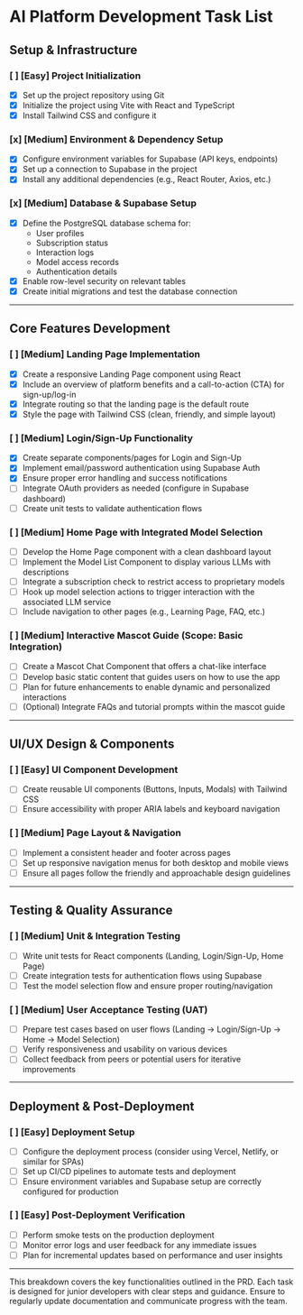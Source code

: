 # AI Platform Development Task List

## Setup & Infrastructure

### [ ] **[Easy]** Project Initialization
- [x] Set up the project repository using Git
- [x] Initialize the project using Vite with React and TypeScript
- [x] Install Tailwind CSS and configure it

### [x] **[Medium]** Environment & Dependency Setup
- [x] Configure environment variables for Supabase (API keys, endpoints)
- [x] Set up a connection to Supabase in the project
- [x] Install any additional dependencies (e.g., React Router, Axios, etc.)

### [x] **[Medium]** Database & Supabase Setup
- [x] Define the PostgreSQL database schema for:
  - User profiles
  - Subscription status
  - Interaction logs
  - Model access records
  - Authentication details
- [x] Enable row-level security on relevant tables
- [x] Create initial migrations and test the database connection

---

## Core Features Development

### [ ] **[Medium]** Landing Page Implementation
- [x] Create a responsive Landing Page component using React
- [x] Include an overview of platform benefits and a call-to-action (CTA) for sign-up/log-in
- [x] Integrate routing so that the landing page is the default route
- [x] Style the page with Tailwind CSS (clean, friendly, and simple layout)

### [ ] **[Medium]** Login/Sign-Up Functionality
- [x] Create separate components/pages for Login and Sign-Up
- [x] Implement email/password authentication using Supabase Auth
- [x] Ensure proper error handling and success notifications
- [ ] Integrate OAuth providers as needed (configure in Supabase dashboard)
- [ ] Create unit tests to validate authentication flows

### [ ] **[Medium]** Home Page with Integrated Model Selection
- [ ] Develop the Home Page component with a clean dashboard layout
- [ ] Implement the Model List Component to display various LLMs with descriptions
- [ ] Integrate a subscription check to restrict access to proprietary models
- [ ] Hook up model selection actions to trigger interaction with the associated LLM service
- [ ] Include navigation to other pages (e.g., Learning Page, FAQ, etc.)

### [ ] **[Medium]** Interactive Mascot Guide (Scope: Basic Integration)
- [ ] Create a Mascot Chat Component that offers a chat-like interface
- [ ] Develop basic static content that guides users on how to use the app
- [ ] Plan for future enhancements to enable dynamic and personalized interactions
- [ ] (Optional) Integrate FAQs and tutorial prompts within the mascot guide

---

## UI/UX Design & Components

### [ ] **[Easy]** UI Component Development
- [ ] Create reusable UI components (Buttons, Inputs, Modals) with Tailwind CSS
- [ ] Ensure accessibility with proper ARIA labels and keyboard navigation

### [ ] **[Medium]** Page Layout & Navigation
- [ ] Implement a consistent header and footer across pages
- [ ] Set up responsive navigation menus for both desktop and mobile views
- [ ] Ensure all pages follow the friendly and approachable design guidelines

---

## Testing & Quality Assurance

### [ ] **[Medium]** Unit & Integration Testing
- [ ] Write unit tests for React components (Landing, Login/Sign-Up, Home Page)
- [ ] Create integration tests for authentication flows using Supabase
- [ ] Test the model selection flow and ensure proper routing/navigation

### [ ] **[Medium]** User Acceptance Testing (UAT)
- [ ] Prepare test cases based on user flows (Landing → Login/Sign-Up → Home → Model Selection)
- [ ] Verify responsiveness and usability on various devices
- [ ] Collect feedback from peers or potential users for iterative improvements

---

## Deployment & Post-Deployment

### [ ] **[Easy]** Deployment Setup
- [ ] Configure the deployment process (consider using Vercel, Netlify, or similar for SPAs)
- [ ] Set up CI/CD pipelines to automate tests and deployment
- [ ] Ensure environment variables and Supabase setup are correctly configured for production

### [ ] **[Easy]** Post-Deployment Verification
- [ ] Perform smoke tests on the production deployment
- [ ] Monitor error logs and user feedback for any immediate issues
- [ ] Plan for incremental updates based on performance and user insights

---

This breakdown covers the key functionalities outlined in the PRD. Each task is designed for junior developers with clear steps and guidance. Ensure to regularly update documentation and communicate progress with the team.